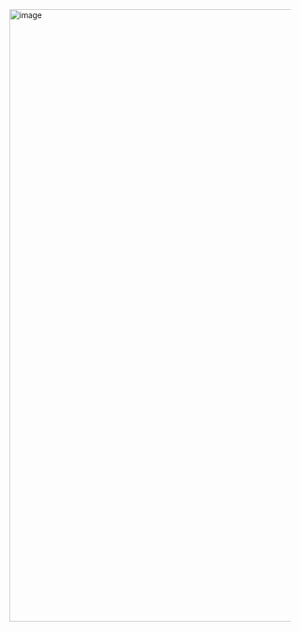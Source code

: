 <img width="1098" alt="image" src="https://user-images.githubusercontent.com/86699223/210182314-74418a88-53be-46d9-8f35-078591a01fee.png">

